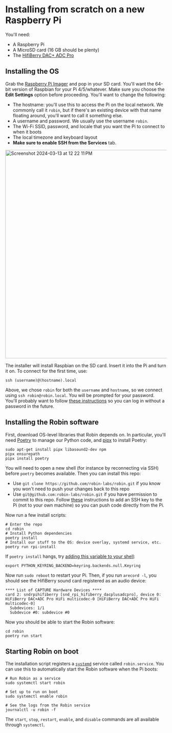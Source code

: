 # Installing from scratch on a new Raspberry Pi

You'll need:
- A Raspberry Pi
- A MicroSD card (16 GB should be plenty)
- The [HifiBerry DAC+ ADC Pro](https://www.hifiberry.com/shop/boards/hifiberry-dac-adc-pro/)

## Installing the OS

Grab the [Raspberry Pi Imager](https://www.raspberrypi.com/software/) and pop in your SD card. You'll want the 64-bit version of Raspbian for your Pi 4/5/whatever. Make sure you choose the **Edit Settings** option before proceeding. You'll want to change the following:

- The hostname: you'll use this to access the Pi on the local network. We commonly call it `robin`, but if there's an existing device with that name floating around, you'll want to call it something else.
- A username and password. We usually use the username `robin`.
- The Wi-Fi SSID, password, and locale that you want the Pi to connect to when it boots
- The local timezone and keyboard layout
- **Make sure to enable SSH from the Services** tab.

<img width="651" alt="Screenshot 2024-03-13 at 12 22 11 PM" src="https://github.com/robin-labs/robin/assets/2208769/2c653bbd-de1b-4828-8390-a252b47e2ab7">

The installer will install Raspbian on the SD card. Insert it into the Pi and turn it on. To connect for the first time, use:

```
ssh (username)@(hostname).local
```

Above, we chose `robin` for both the `username` and `hostname`, so we connect using `ssh robin@robin.local`. You will be prompted for your password. You'll probably want to follow [these instructions](https://www.raspberrypi.com/documentation/computers/remote-access.html#manually-configure-an-ssh-key) so you can log in without a password in the future.

## Installing the Robin software

First, download OS-level libraries that Robin depends on. In particular, you'll need [Poetry](https://python-poetry.org/) to manage our Python code, and [pipx](https://pipx.pypa.io/stable/installation/) to install Poetry:

```
sudo apt-get install pipx libasound2-dev npm
pipx ensurepath
pipx install poetry
```

You will need to open a new shell (for instance by reconnecting via SSH) before `poetry` becomes available. Then you can install this repo:

- Use `git clone https://github.com/robin-labs/robin.git` if you know you won't need to push your changes back to this repo
- Use `git@github.com:robin-labs/robin.git` if you have permission to commit to this repo. Follow [these](https://docs.github.com/en/authentication/connecting-to-github-with-ssh/adding-a-new-ssh-key-to-your-github-account) instructions to add an SSH key to the Pi (not to your own machine) so you can push code directly from the Pi.

Now run a few install scripts:

```
# Enter the repo
cd robin
# Install Python dependencies
poetry install
# Install our stuff to the OS: device overlay, systemd service, etc.
poetry run rpi-install
```

If `poetry install` hangs, try [adding this variable to your shell](https://askubuntu.com/a/58828):

```
export PYTHON_KEYRING_BACKEND=keyring.backends.null.Keyring
```

Now run `sudo reboot` to restart your Pi. Then, if you run `arecord -l`, you should see the HifiBerry sound card registered as an audio device:

```
**** List of CAPTURE Hardware Devices ****
card 2: sndrpihifiberry [snd_rpi_hifiberry_dacplusadcpro], device 0: HiFiBerry DAC+ADC Pro HiFi multicodec-0 [HiFiBerry DAC+ADC Pro HiFi multicodec-0]
  Subdevices: 1/1
  Subdevice #0: subdevice #0
```

Now you should be able to start the Robin software:

```
cd robin
poetry run start
```

## Starting Robin on boot

The installation script registers a [`systemd`](https://systemd.io/) service called `robin.service`. You can use this to automatically start the Robin software when the Pi boots:

```
# Run Robin as a service
sudo systemctl start robin

# Set up to run on boot
sudo systemctl enable robin

# See the logs from the Robin service
journalctl -u robin -f
```

The `start`, `stop`, `restart`, `enable`, and `disable` commands are all available through `systemctl`.
